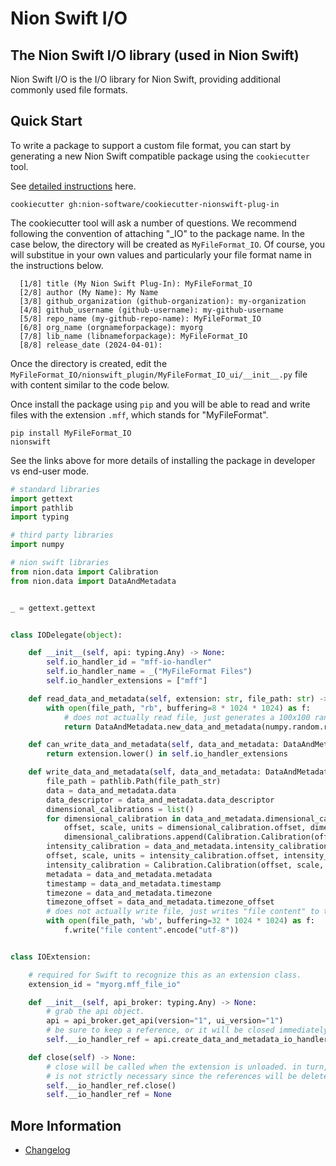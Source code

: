 # Nion Swift I/O

## The Nion Swift I/O library (used in Nion Swift)

Nion Swift I/O is the I/O library for Nion Swift, providing additional
commonly used file formats.

## Quick Start

To write a package to support a custom file format, you can start by
generating a new Nion Swift compatible package using the
`cookiecutter` tool.

See [detailed instructions](https://github.com/nion-software/cookiecutter-nionswift-plug-in) here.

```
cookiecutter gh:nion-software/cookiecutter-nionswift-plug-in
```

The cookiecutter tool will ask a number of questions. We recommend following the convention of attaching "_IO" to the package name. In the case below, the directory will be created as `MyFileFormat_IO`. Of course, you will substitue in your own values and particularly your file format name in the instructions below.

```
  [1/8] title (My Nion Swift Plug-In): MyFileFormat_IO
  [2/8] author (My Name): My Name
  [3/8] github_organization (github-organization): my-organization
  [4/8] github_username (github-username): my-github-username
  [5/8] repo_name (my-github-repo-name): MyFileFormat_IO
  [6/8] org_name (orgnameforpackage): myorg
  [7/8] lib_name (libnameforpackage): MyFileFormat_IO
  [8/8] release_date (2024-04-01):
```

Once the directory is created, edit the `MyFileFormat_IO/nionswift_plugin/MyFileFormat_IO_ui/__init__.py` file with content similar to the code below.

Once install the package using `pip` and you will be able to read and write files with the extension `.mff`, which stands for "MyFileFormat".

```
pip install MyFileFormat_IO
nionswift
```

See the links above for more details of installing the package in developer vs end-user mode.

```python
# standard libraries
import gettext
import pathlib
import typing

# third party libraries
import numpy

# nion swift libraries
from nion.data import Calibration
from nion.data import DataAndMetadata


_ = gettext.gettext


class IODelegate(object):

    def __init__(self, api: typing.Any) -> None:
        self.io_handler_id = "mff-io-handler"
        self.io_handler_name = _("MyFileFormat Files")
        self.io_handler_extensions = ["mff"]

    def read_data_and_metadata(self, extension: str, file_path: str) -> DataAndMetadata.DataAndMetadata:
        with open(file_path, "rb", buffering=8 * 1024 * 1024) as f:
            # does not actually read file, just generates a 100x100 random array.
            return DataAndMetadata.new_data_and_metadata(numpy.random.randn(100, 100))

    def can_write_data_and_metadata(self, data_and_metadata: DataAndMetadata.DataAndMetadata, extension: str) -> bool:
        return extension.lower() in self.io_handler_extensions

    def write_data_and_metadata(self, data_and_metadata: DataAndMetadata.DataAndMetadata, file_path_str: str, extension: str) -> None:
        file_path = pathlib.Path(file_path_str)
        data = data_and_metadata.data
        data_descriptor = data_and_metadata.data_descriptor
        dimensional_calibrations = list()
        for dimensional_calibration in data_and_metadata.dimensional_calibrations:
            offset, scale, units = dimensional_calibration.offset, dimensional_calibration.scale, dimensional_calibration.units
            dimensional_calibrations.append(Calibration.Calibration(offset, scale, units))
        intensity_calibration = data_and_metadata.intensity_calibration
        offset, scale, units = intensity_calibration.offset, intensity_calibration.scale, intensity_calibration.units
        intensity_calibration = Calibration.Calibration(offset, scale, units)
        metadata = data_and_metadata.metadata
        timestamp = data_and_metadata.timestamp
        timezone = data_and_metadata.timezone
        timezone_offset = data_and_metadata.timezone_offset
        # does not actually write file, just writes "file content" to the file.
        with open(file_path, 'wb', buffering=32 * 1024 * 1024) as f:
            f.write("file content".encode("utf-8"))


class IOExtension:

    # required for Swift to recognize this as an extension class.
    extension_id = "myorg.mff_file_io"

    def __init__(self, api_broker: typing.Any) -> None:
        # grab the api object.
        api = api_broker.get_api(version="1", ui_version="1")
        # be sure to keep a reference, or it will be closed immediately.
        self.__io_handler_ref = api.create_data_and_metadata_io_handler(IODelegate(api))

    def close(self) -> None:
        # close will be called when the extension is unloaded. in turn, close any references so they get closed. this
        # is not strictly necessary since the references will be deleted naturally when this object is deleted.
        self.__io_handler_ref.close()
        self.__io_handler_ref = None
```

## More Information

-   [Changelog](https://github.com/nion-software/nionswift-io/blob/master/CHANGES.rst)
